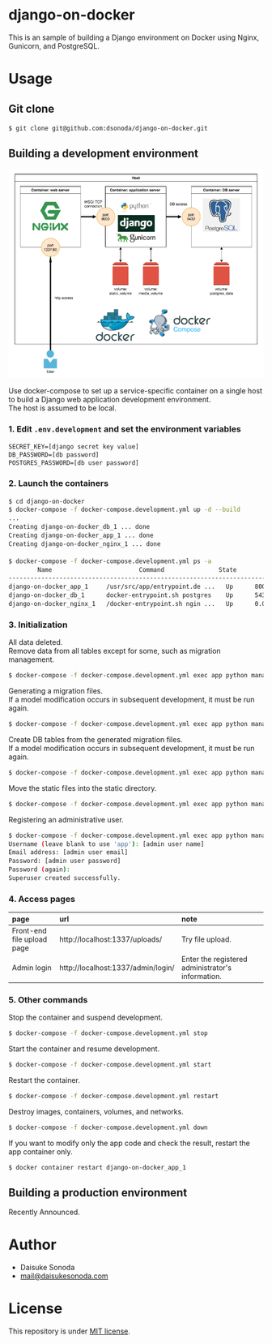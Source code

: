 # django-on-docker

This is an sample of building a Django environment on Docker using Nginx, Gunicorn, and PostgreSQL.

# Usage

## Git clone
```bash
$ git clone git@github.com:dsonoda/django-on-docker.git
```

## Building a development environment
![](https://github.com/dsonoda/django-on-docker/blob/images/django_on_docker_development.png)

Use docker-compose to set up a service-specific container on a single host to build a Django web application development environment.  
The host is assumed to be local.  

### 1. Edit ```.env.development``` and set the environment variables  

```.env
SECRET_KEY=[django secret key value]
DB_PASSWORD=[db password]
POSTGRES_PASSWORD=[db user password]
```

### 2. Launch the containers  

```bash
$ cd django-on-docker
$ docker-compose -f docker-compose.development.yml up -d --build
...
Creating django-on-docker_db_1 ... done
Creating django-on-docker_app_1 ... done
Creating django-on-docker_nginx_1 ... done

$ docker-compose -f docker-compose.development.yml ps -a
        Name                        Command               State          Ports
----------------------------------------------------------------------------------------
django-on-docker_app_1     /usr/src/app/entrypoint.de ...   Up      8000/tcp
django-on-docker_db_1      docker-entrypoint.sh postgres    Up      5432/tcp
django-on-docker_nginx_1   /docker-entrypoint.sh ngin ...   Up      0.0.0.0:1337->80/tcp
```

### 3. Initialization  

All data deleted.  
Remove data from all tables except for some, such as migration management.  

```bash
$ docker-compose -f docker-compose.development.yml exec app python manage.py flush --no-input
```

Generating a migration files.  
If a model modification occurs in subsequent development, it must be run again.  

```bash
$ docker-compose -f docker-compose.development.yml exec app python manage.py makemigrations
```

Create DB tables from the generated migration files.  
If a model modification occurs in subsequent development, it must be run again.  

```bash
$ docker-compose -f docker-compose.development.yml exec app python manage.py migrate
```

Move the static files into the static directory.  

```bash
$ docker-compose -f docker-compose.development.yml exec app python manage.py collectstatic --no-input --clear
```

Registering an administrative user.  

```bash
$ docker-compose -f docker-compose.development.yml exec app python manage.py createsuperuser
Username (leave blank to use 'app'): [admin user name]
Email address: [admin user email]
Password: [admin user password]
Password (again):
Superuser created successfully.
```

### 4. Access pages  

|page|url|note|
|:---|:---|:---|
|Front-end file upload page|http://localhost:1337/uploads/|Try file upload.|
|Admin login|http://localhost:1337/admin/login/|Enter the registered administrator's information.|

### 5. Other commands  
Stop the container and suspend development.  

```bash
$ docker-compose -f docker-compose.development.yml stop
```

Start the container and resume development.  

```bash
$ docker-compose -f docker-compose.development.yml start
```

Restart the container.  

```bash
$ docker-compose -f docker-compose.development.yml restart
```

Destroy images, containers, volumes, and networks.  

```bash
$ docker-compose -f docker-compose.development.yml down
```

If you want to modify only the app code and check the result, restart the app container only.  

```bash
$ docker container restart django-on-docker_app_1
```

## Building a production environment  
Recently Announced.  

# Author  

- Daisuke Sonoda  
- mail@daisukesonoda.com  

# License  

This repository is under [MIT license](https://github.com/dsonoda/django-on-docker/blob/main/LICENSE).  
